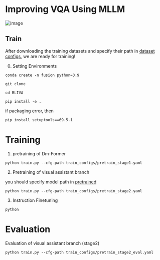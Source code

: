 # Improving VQA Using MLLM
![image](https://github.com/pej0918/BLIVA/assets/79118751/d3de9fc7-cbda-4fb1-ba88-202ac09ee28f)


## Train

After downloading the training datasets and specify their path in [dataset configs](daiv/configs/datasets/), we are ready for training!

0. Setting Environments
```Shell
conda create -n fusion python=3.9
```
```Shell
git clone 
```
```Shell
cd BLIVA
```
```Shell
pip install -e .
```
if packaging error, then
```Shell
pip install setuptools==69.5.1
```

# Training 
1. pretraining of Dm-Former
```Shell
python train.py --cfg-path train_configs/pretrain_stage1.yaml
```

2. Pretraining of visual assistant branch


you should specify model path in [ pretrained ](https://github.com/pej0918/BLIVA/blob/main/train_configs/pretrain_bliva_vicuna.yaml#L8)

```Shell
python train.py --cfg-path train_configs/pretrain_stage2.yaml
```

3. Instruction Finetuning 

```Shell
python 
```

# Evaluation
Evaluation of visual assistant branch (stage2)
```Shell
python train.py --cfg-path train_configs/pretrain_stage2_eval.yaml
```
